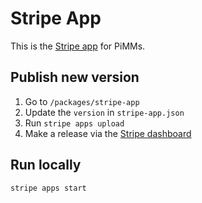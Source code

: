# Stripe App

This is the [Stripe app](https://marketplace.stripe.com/apps/pimms) for PiMMs.

## Publish new version

1. Go to `/packages/stripe-app`
2. Update the `version` in `stripe-app.json`
3. Run `stripe apps upload`
4. Make a release via the [Stripe dashboard](https://dashboard.stripe.com/apps/pimms)

## Run locally

```
stripe apps start
```
